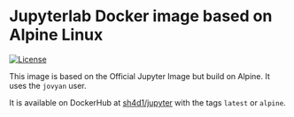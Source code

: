 # Jupyterlab Docker image based on Alpine Linux

[![License](https://img.shields.io/badge/License-MIT_License-blue.svg?maxAge=21600?style=flat-square)](http://github.com/Sh4d1/jupyterlab-alpine/)

This image is based on the Official Jupyter Image but build on Alpine. It uses the `jovyan` user.

It is available on DockerHub at [sh4d1/jupyter](https://hub.docker.com/r/sh4d1/jupyterlab/) with the tags `latest` or `alpine`.
